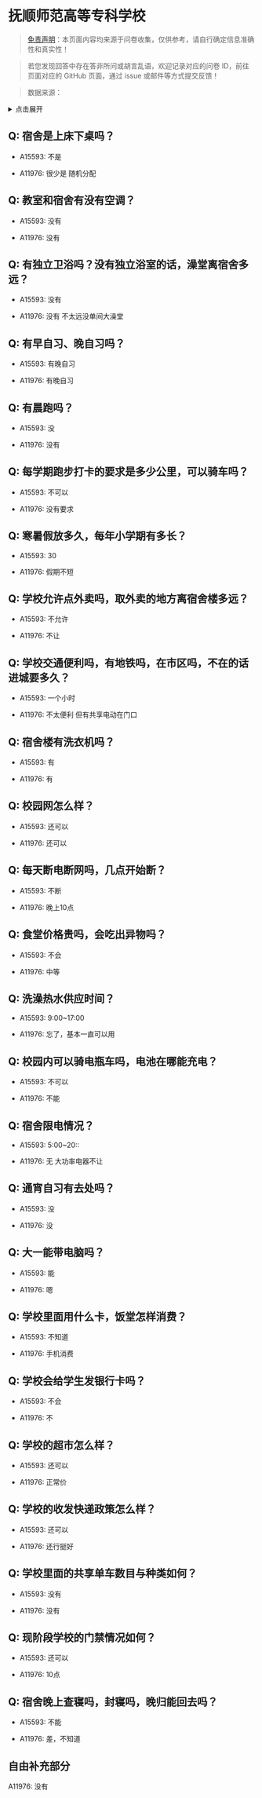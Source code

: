 # 抚顺师范高等专科学校

> [免责声明](https://colleges.chat/#_3)：本页面内容均来源于问卷收集，仅供参考，请自行确定信息准确性和真实性！

> 若您发现回答中存在答非所问或胡言乱语，欢迎记录对应的问卷 ID，前往页面对应的 GitHub 页面，通过 issue 或邮件等方式提交反馈！

> 数据来源：

<details><summary>点击展开</summary>
<ul>
<li>A15593: 匿名 (2022 年 07 月)</li>
<li>A11976: 匿名 (2022 年 06 月)</li>
</ul>
</details>

## Q: 宿舍是上床下桌吗？

- A15593: 不是

- A11976: 很少是 随机分配

## Q: 教室和宿舍有没有空调？

- A15593: 没有

- A11976: 没有

## Q: 有独立卫浴吗？没有独立浴室的话，澡堂离宿舍多远？

- A15593: 没有

- A11976: 没有 不太远没单间大澡堂

## Q: 有早自习、晚自习吗？

- A15593: 有晚自习

- A11976: 有晚自习

## Q: 有晨跑吗？

- A15593: 没

- A11976: 没有

## Q: 每学期跑步打卡的要求是多少公里，可以骑车吗？

- A15593: 不可以

- A11976: 没有要求

## Q: 寒暑假放多久，每年小学期有多长？

- A15593: 30

- A11976: 假期不短

## Q: 学校允许点外卖吗，取外卖的地方离宿舍楼多远？

- A15593: 不允许

- A11976: 不让

## Q: 学校交通便利吗，有地铁吗，在市区吗，不在的话进城要多久？

- A15593: 一个小时

- A11976: 不太便利 但有共享电动在门口

## Q: 宿舍楼有洗衣机吗？

- A15593: 有

- A11976: 有

## Q: 校园网怎么样？

- A15593: 还可以

- A11976: 还可以

## Q: 每天断电断网吗，几点开始断？

- A15593: 不断

- A11976: 晚上10点

## Q: 食堂价格贵吗，会吃出异物吗？

- A15593: 不会

- A11976: 中等

## Q: 洗澡热水供应时间？

- A15593: 9:00\~17:00

- A11976: 忘了，基本一直可以用

## Q: 校园内可以骑电瓶车吗，电池在哪能充电？

- A15593: 不可以

- A11976: 不能

## Q: 宿舍限电情况？

- A15593: 5:00\~20::

- A11976: 无 大功率电器不让

## Q: 通宵自习有去处吗？

- A15593: 没

- A11976: 没

## Q: 大一能带电脑吗？

- A15593: 能

- A11976: 嗯

## Q: 学校里面用什么卡，饭堂怎样消费？

- A15593: 不知道

- A11976: 手机消费

## Q: 学校会给学生发银行卡吗？

- A15593: 不会

- A11976: 不

## Q: 学校的超市怎么样？

- A15593: 还可以

- A11976: 正常价

## Q: 学校的收发快递政策怎么样？

- A15593: 还可以

- A11976: 还行挺好

## Q: 学校里面的共享单车数目与种类如何？

- A15593: 没有

- A11976: 没有

## Q: 现阶段学校的门禁情况如何？

- A15593: 还可以

- A11976: 10点

## Q: 宿舍晚上查寝吗，封寝吗，晚归能回去吗？

- A15593: 不能

- A11976: 差，不知道

## 自由补充部分

A11976: 没有